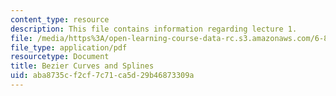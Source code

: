 ```yaml
---
content_type: resource
description: This file contains information regarding lecture 1.
file: /media/https%3A/open-learning-course-data-rc.s3.amazonaws.com/6-837-computer-graphics-fall-2012/aba8735cf2cf7c71ca5d29b46873309a_MIT6_837F12_Lec01.pdf
file_type: application/pdf
resourcetype: Document
title: Bezier Curves and Splines
uid: aba8735c-f2cf-7c71-ca5d-29b46873309a
---
```


